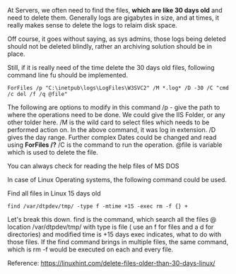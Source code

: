 At Servers, we often need to find the files, **which are like 30 days old** and need to delete them. Generally logs are gigabytes in size, and at times, it really makes sense to delete the logs to relaim disk space. 

Off course, it goes without saying, as sys admins, those logs being deleted should not be deleted blindly, rather an archiving solution should be in place. 

Still, if it is really need of the time delete the 30 days old files, following command line fu should be implemented. 

```
ForFiles /p "C:\inetpub\logs\LogFiles\W3SVC2" /M *.log* /D -30 /C "cmd /c del /f /q @file"
```
The following are options to modify in this command
/p - give the path to where the operations need to be done.  We could give the IIS Folder, or any other tolder here.
/M is the wild card to select files which needs to be performed action on. In the above command, it was log in extension.
/D gives the day range. Further complex Dates could be changed and read using **ForFiles /?**
/C is the command to run the operation. @file is variable which is used to delete the file. 
 
You can always check for reading the help files of MS DOS

In case of Linux Operating systems, the following command could be used. 

Find all files in Linux 15 days old

```
find /var/dtpdev/tmp/ -type f -mtime +15 -exec rm -f {} +
```

Let's break this down. find is the command, which search all the files @ 
location /var/dtpdev/tmp/ 
with type is file ( use an f for files and a d for directories)
and modified time is +15 days
exec indicates, what to do with those files. 
If the find command brings in multiple files, 
the same command, which is rm -f would be executed on each and every file.

Reference: 
https://linuxhint.com/delete-files-older-than-30-days-linux/



